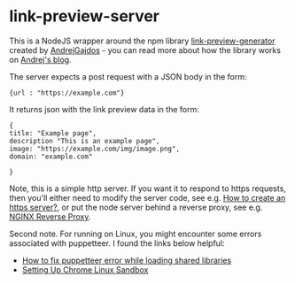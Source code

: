 # link-preview-server

This is a NodeJS wrapper around the npm library [link-preview-generator](https://github.com/AndrejGajdos/link-preview-generator) created by [AndrejGajdos](https://github.com/AndrejGajdos) - you can read more about how the library works on [Andrej's blog](https://andrejgajdos.com/how-to-create-a-link-preview/).

The server expects a post request with a JSON body in the form:

```
{url : "https://example.com"}
```

It returns json with the link preview data in the form:

```
{
title: "Example page",
description "This is an example page",
image: "https://example.com/img/image.png",
domain: "example.com"

}
```

Note, this is a simple http server. If you want it to respond to https requests, then you'll either need to modify the server code, see e.g. [How to create an https server?](https://nodejs.org/en/knowledge/HTTP/servers/how-to-create-a-HTTPS-server/), or put the node server behind a reverse proxy, see e.g. [NGINX Reverse Proxy](https://docs.nginx.com/nginx/admin-guide/web-server/reverse-proxy/).

Second note. For running on Linux, you might encounter some errors associated with puppetteer. I found the links below helpful:

- [How to fix puppetteer error while loading shared libraries](https://techoverflow.net/2018/06/05/how-to-fix-puppetteer-error-while-loading-shared-libraries-libx11-xcb-so-1-cannot-open-shared-object-file-no-such-file-or-directory/)
- [Setting Up Chrome Linux Sandbox](https://github.com/puppeteer/puppeteer/blob/main/docs/troubleshooting.md#setting-up-chrome-linux-sandbox)
